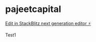 # pajeetcapital

[Edit in StackBlitz next generation editor ⚡️](https://stackblitz.com/~/github.com/kafkq/pajeetcapital)

Test1